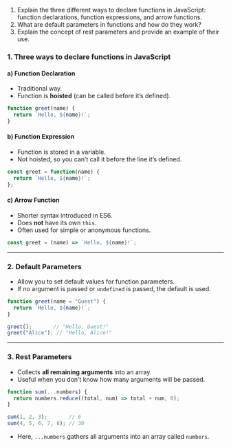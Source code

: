1. Explain the three different ways to declare functions in JavaScript: function declarations, function expressions, and arrow functions.
2. What are default parameters in functions and how do they work?
3. Explain the concept of rest parameters and provide an example of their use.



### 1. **Three ways to declare functions in JavaScript**

#### a) **Function Declaration**

* Traditional way.
* Function is **hoisted** (can be called before it’s defined).

```js
function greet(name) {
  return `Hello, ${name}!`;
}
```

#### b) **Function Expression**

* Function is stored in a variable.
* Not hoisted, so you can’t call it before the line it’s defined.

```js
const greet = function(name) {
  return `Hello, ${name}!`;
};
```

#### c) **Arrow Function**

* Shorter syntax introduced in ES6.
* Does **not** have its own `this`.
* Often used for simple or anonymous functions.

```js
const greet = (name) => `Hello, ${name}!`;
```

---

### 2. **Default Parameters**

* Allow you to set default values for function parameters.
* If no argument is passed or `undefined` is passed, the default is used.

```js
function greet(name = "Guest") {
  return `Hello, ${name}!`;
}

greet();       // "Hello, Guest!"
greet("Alice"); // "Hello, Alice!"
```

---

### 3. **Rest Parameters**

* Collects **all remaining arguments** into an array.
* Useful when you don’t know how many arguments will be passed.

```js
function sum(...numbers) {
  return numbers.reduce((total, num) => total + num, 0);
}

sum(1, 2, 3);       // 6
sum(4, 5, 6, 7, 8); // 30
```

* Here, `...numbers` gathers all arguments into an array called `numbers`.

